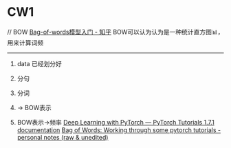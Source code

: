 # CW1

// BOW [Bag-of-words模型入门 - 知乎](https://zhuanlan.zhihu.com/p/29933242) 
BOW可以认为认为是一种统计直方图📊，用来计算词频

- - - -
1. data
已经划分好

2. 分句

3. 分词

4. -> BOW表示


5. BOW表示->频率 [Deep Learning with PyTorch — PyTorch Tutorials 1.7.1 documentation](https://pytorch.org/tutorials/beginner/nlp/deep_learning_tutorial.html?highlight=bow)
[Bag of Words: Working through some pytorch tutorials - personal notes (raw & unedited)](https://surfertas.github.io/deeplearning/pytorch/2017/08/18/bag-of-words.html)
